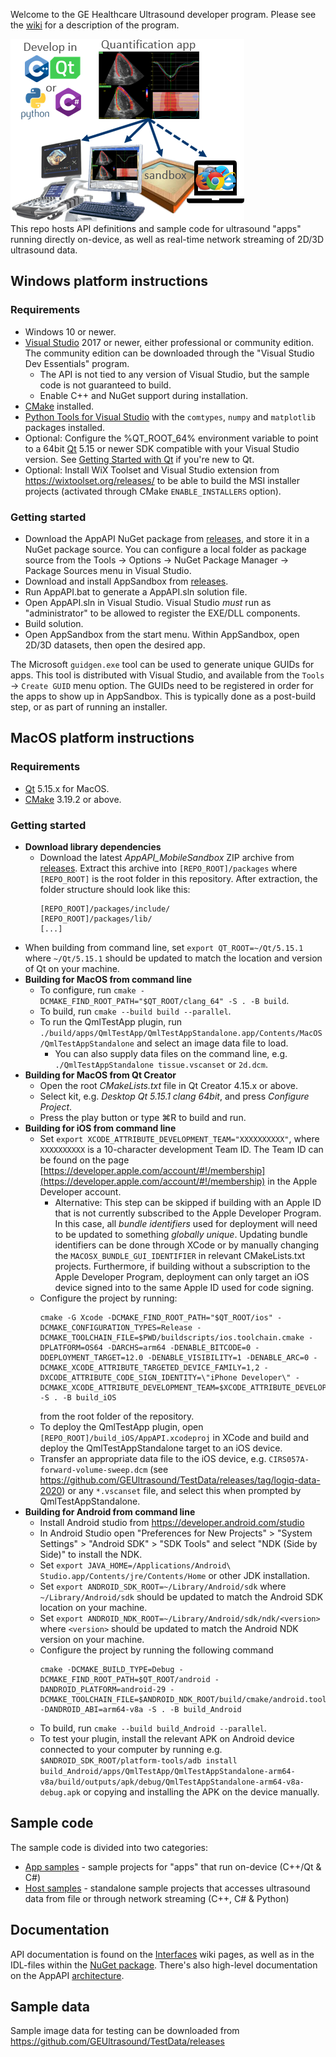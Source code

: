 Welcome to the GE Healthcare Ultrasound developer program. Please see the [wiki](../../wiki) for a description of the program.

![AppAPI overview](AppAPI.png)  
This repo hosts API definitions and sample code for ultrasound "apps" running directly on-device, as well as real-time network streaming of 2D/3D ultrasound data.

## Windows platform instructions

### Requirements
* Windows 10 or newer.
* [Visual Studio](https://visualstudio.microsoft.com/) 2017 or newer, either professional or community edition. The community edition can be downloaded through the "Visual Studio Dev Essentials" program.
  * The API is not tied to any version of Visual Studio, but the sample code is not guaranteed to build.
  * Enable C++ and NuGet support during installation.
* [CMake](https://cmake.org/) installed.
* [Python Tools for Visual Studio](https://visualstudio.microsoft.com/vs/features/python/) with the `comtypes`, `numpy` and `matplotlib` packages installed.
* Optional: Configure the %QT_ROOT_64% environment variable to point to a 64bit [Qt](https://www.qt.io/) 5.15 or newer SDK compatible with your Visual Studio version. See [Getting Started with Qt](https://doc.qt.io/qt-5/gettingstarted.html) if you're new to Qt.
* Optional: Install WiX Toolset and Visual Studio extension from https://wixtoolset.org/releases/ to be able to build the MSI installer projects (activated through CMake `ENABLE_INSTALLERS` option).

### Getting started
* Download the AppAPI NuGet package from [releases](../../releases), and store it in a NuGet package source. You can configure a local folder as package source from the Tools -> Options -> NuGet Package Manager -> Package Sources menu in Visual Studio.
* Download and install AppSandbox from [releases](../../releases).
* Run AppAPI.bat to generate a AppAPI.sln solution file.
* Open AppAPI.sln in Visual Studio. Visual Studio *must* run as "administrator" to be allowed to register the EXE/DLL components.
* Build solution.
* Open AppSandbox from the start menu. Within AppSandbox, open 2D/3D datasets, then open the desired app.

The Microsoft `guidgen.exe` tool can be used to generate unique GUIDs for apps. This tool is distributed with Visual Studio, and available from the `Tools` -> `Create GUID` menu option. The GUIDs need to be registered in order for the apps to show up in AppSandbox. This is typically done as a post-build step, or as part of running an installer.

## MacOS platform instructions

### Requirements
* [Qt](https://www.qt.io/) 5.15.x for MacOS.
* [CMake](https://cmake.org/) 3.19.2 or above.

### Getting started
* **Download library dependencies** 
  * Download the latest _AppAPI_MobileSandbox_ ZIP archive from [releases](../../releases). Extract this archive into `[REPO_ROOT]/packages` where `[REPO_ROOT]` is the root folder in this repository. After extraction, the folder structure should look like this:
    ```
    [REPO_ROOT]/packages/include/
    [REPO_ROOT]/packages/lib/
    [...]
    ```
* When building from command line, set `export QT_ROOT=~/Qt/5.15.1` where `~/Qt/5.15.1` should be updated to match the location and version of Qt on your machine.
* **Building for MacOS from command line**
  * To configure, run `cmake -DCMAKE_FIND_ROOT_PATH="$QT_ROOT/clang_64" -S . -B build`.
  * To build, run `cmake --build build --parallel`.
  * To run the QmlTestApp plugin, run `./build/apps/QmlTestApp/QmlTestAppStandalone.app/Contents/MacOS/QmlTestAppStandalone` and select an image data file to load.
    * You can also supply data files on the command line, e.g. `./QmlTestAppStandalone tissue.vscanset` or `2d.dcm`.
* **Building for MacOS from Qt Creator**
  * Open the root _CMakeLists.txt_ file in Qt Creator 4.15.x or above.
  * Select kit, e.g. _Desktop Qt 5.15.1 clang 64bit_, and press _Configure Project_.
  * Press the play button or type ⌘R to build and run.
* **Building for iOS from command line**
  * Set `export XCODE_ATTRIBUTE_DEVELOPMENT_TEAM="XXXXXXXXXX"`, where `XXXXXXXXXX` is a 10-character development Team ID. The Team ID can be found on the page [https://developer.apple.com/account/#!/membership](https://developer.apple.com/account/#!/membership) in the Apple Developer account.
    * Alternative: This step can be skipped if building with an Apple ID that is not currently subscribed to the Apple Developer Program. In this case, all _bundle identifiers_ used for deployment will need to be updated to something _globally unique_. Updating bundle identifiers can be done through XCode or by manually changing the `MACOSX_BUNDLE_GUI_IDENTIFIER` in relevant CMakeLists.txt projects. Furthermore, if building without a subscription to the Apple Developer Program, deployment can only target an iOS device signed into to the same Apple ID used for code signing.
  * Configure the project by running:
    ```
    cmake -G Xcode -DCMAKE_FIND_ROOT_PATH="$QT_ROOT/ios" -DCMAKE_CONFIGURATION_TYPES=Release -DCMAKE_TOOLCHAIN_FILE=$PWD/buildscripts/ios.toolchain.cmake -DPLATFORM=OS64 -DARCHS=arm64 -DENABLE_BITCODE=0 -DDEPLOYMENT_TARGET=12.0 -DENABLE_VISIBILITY=1 -DENABLE_ARC=0 -DCMAKE_XCODE_ATTRIBUTE_TARGETED_DEVICE_FAMILY=1,2 -DXCODE_ATTRIBUTE_CODE_SIGN_IDENTITY=\"iPhone Developer\" -DCMAKE_XCODE_ATTRIBUTE_DEVELOPMENT_TEAM=$XCODE_ATTRIBUTE_DEVELOPMENT_TEAM -S . -B build_iOS
    ```
    from the root folder of the repository.
  * To deploy the QmlTestApp plugin, open `[REPO_ROOT]/build_iOS/AppAPI.xcodeproj` in XCode and build and deploy the QmlTestAppStandalone target to an iOS device.
  * Transfer an appropriate data file to the iOS device, e.g. `CIRS057A-forward-volume-sweep.dcm` (see https://github.com/GEUltrasound/TestData/releases/tag/logiq-data-2020) or any `*.vscanset` file, and select this when prompted by QmlTestAppStandalone. 
* **Building for Android from command line**
  * Install Android studio from https://developer.android.com/studio
  * In Android Studio open "Preferences for New Projects" > "System Settings" > "Android SDK" > "SDK Tools" and select "NDK (Side by Side)" to install the NDK.
  * Set `export JAVA_HOME=/Applications/Android\ Studio.app/Contents/jre/Contents/Home` or other JDK installation.
  * Set `export ANDROID_SDK_ROOT=~/Library/Android/sdk` where `~/Library/Android/sdk` should be updated to match the Android SDK location on your machine.
  * Set `export ANDROID_NDK_ROOT=~/Library/Android/sdk/ndk/<version>` where `<version>` should be updated to match the Android NDK version on your machine.
  * Configure the project by running the following command
    ```
    cmake -DCMAKE_BUILD_TYPE=Debug -DCMAKE_FIND_ROOT_PATH=$QT_ROOT/android -DANDROID_PLATFORM=android-29 -DCMAKE_TOOLCHAIN_FILE=$ANDROID_NDK_ROOT/build/cmake/android.toolchain.cmake -DANDROID_ABI=arm64-v8a -S . -B build_Android
    ```
  * To build, run `cmake --build build_Android --parallel`.
  * To test your plugin, install the relevant APK on Android device connected to your computer by running e.g. `$ANDROID_SDK_ROOT/platform-tools/adb install build_Android/apps/QmlTestApp/QmlTestAppStandalone-arm64-v8a/build/outputs/apk/debug/QmlTestAppStandalone-arm64-v8a-debug.apk` or copying and installing the APK on the device manually.

## Sample code
The sample code is divided into two categories:
* [App samples](apps/)  - sample projects for "apps" that run on-device (C++/Qt & C#)
* [Host samples](host/) - standalone sample projects that accesses ultrasound data from file or through network streaming (C++, C# & Python)

## Documentation
API documentation is found on the [Interfaces](../../wiki/) wiki pages, as well as in the IDL-files within the [NuGet package](../../releases). There's also high-level documentation on the AppAPI [architecture](../../wiki/Architecture).

## Sample data

Sample image data for testing can be downloaded from https://github.com/GEUltrasound/TestData/releases
